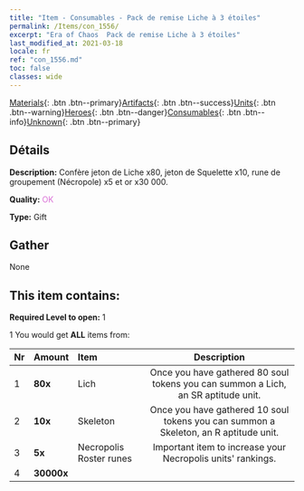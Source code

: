 ```yaml
---
title: "Item - Consumables - Pack de remise Liche à 3 étoiles"
permalink: /Items/con_1556/
excerpt: "Era of Chaos  Pack de remise Liche à 3 étoiles"
last_modified_at: 2021-03-18
locale: fr
ref: "con_1556.md"
toc: false
classes: wide
---
```

 [Materials](/fr/Items/){: .btn .btn--primary}[Artifacts](/fr/Items/Artifacts/){: .btn .btn--success}[Units](/fr/Items/Units/){: .btn .btn--warning}[Heroes](/fr/Items/Heroes/){: .btn .btn--danger}[Consumables](/fr/Items/Consumables/){: .btn .btn--info}[Unknown](/fr/Items/Unknown/){: .btn .btn--primary}

## Détails
 **Description:** Confère jeton de Liche x80, jeton de Squelette x10, rune de groupement (Nécropole) x5 et or x30 000.

 **Quality:** <span style="color: #DA70D6">OK</span>

 **Type:** Gift

## Gather

  None

## This item contains:

 **Required Level to open:** 1

 1 You would get **ALL** items  from:

  | Nr | Amount |     Item    | Description |
  |:---|:-------|:------------|:-----------:|
  | 1 |  **80x** | Lich | Once you have gathered 80 soul tokens you can summon a Lich, an SR aptitude unit.  | 
  | 2 |  **10x** | Skeleton | Once you have gathered 10 soul tokens you can summon a Skeleton, an R aptitude unit.  | 
  | 3 |  **5x** | Necropolis Roster runes | Important item to increase your Necropolis units' rankings.  | 
  | 4 |  **30000x** | <i class="fas fa-coins"/> |  | 
